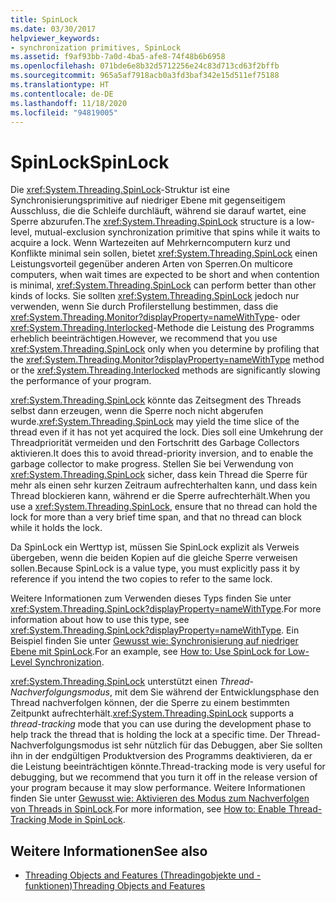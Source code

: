 ```yaml
---
title: SpinLock
ms.date: 03/30/2017
helpviewer_keywords:
- synchronization primitives, SpinLock
ms.assetid: f9af93bb-7a0d-4ba5-afe8-74f48b6b6958
ms.openlocfilehash: 071bde6e8b32d5712256e24c83d713cd63f2bffb
ms.sourcegitcommit: 965a5af7918acb0a3fd3baf342e15d511ef75188
ms.translationtype: HT
ms.contentlocale: de-DE
ms.lasthandoff: 11/18/2020
ms.locfileid: "94819005"
---
```

# <a name="spinlock"></a><span data-ttu-id="e2166-102">SpinLock</span><span class="sxs-lookup"><span data-stu-id="e2166-102">SpinLock</span></span>
<span data-ttu-id="e2166-103">Die <xref:System.Threading.SpinLock>-Struktur ist eine Synchronisierungsprimitive auf niedriger Ebene mit gegenseitigem Ausschluss, die die Schleife durchläuft, während sie darauf wartet, eine Sperre abzurufen.</span><span class="sxs-lookup"><span data-stu-id="e2166-103">The <xref:System.Threading.SpinLock> structure is a low-level, mutual-exclusion synchronization primitive that spins while it waits to acquire a lock.</span></span> <span data-ttu-id="e2166-104">Wenn Wartezeiten auf Mehrkerncomputern kurz und Konflikte minimal sein sollen, bietet <xref:System.Threading.SpinLock> einen Leistungsvorteil gegenüber anderen Arten von Sperren.</span><span class="sxs-lookup"><span data-stu-id="e2166-104">On multicore computers, when wait times are expected to be short and when contention is minimal, <xref:System.Threading.SpinLock> can perform better than other kinds of locks.</span></span> <span data-ttu-id="e2166-105">Sie sollten <xref:System.Threading.SpinLock> jedoch nur verwenden, wenn Sie durch Profilerstellung bestimmen, dass die <xref:System.Threading.Monitor?displayProperty=nameWithType>- oder <xref:System.Threading.Interlocked>-Methode die Leistung des Programms erheblich beeinträchtigen.</span><span class="sxs-lookup"><span data-stu-id="e2166-105">However, we recommend that you use <xref:System.Threading.SpinLock> only when you determine by profiling that the <xref:System.Threading.Monitor?displayProperty=nameWithType> method or the <xref:System.Threading.Interlocked> methods are significantly slowing the performance of your program.</span></span>  
  
 <span data-ttu-id="e2166-106"><xref:System.Threading.SpinLock> könnte das Zeitsegment des Threads selbst dann erzeugen, wenn die Sperre noch nicht abgerufen wurde.</span><span class="sxs-lookup"><span data-stu-id="e2166-106"><xref:System.Threading.SpinLock> may yield the time slice of the thread even if it has not yet acquired the lock.</span></span> <span data-ttu-id="e2166-107">Dies soll eine Umkehrung der Threadpriorität vermeiden und den Fortschritt des Garbage Collectors aktivieren.</span><span class="sxs-lookup"><span data-stu-id="e2166-107">It does this to avoid thread-priority inversion, and to enable the garbage collector to make progress.</span></span> <span data-ttu-id="e2166-108">Stellen Sie bei Verwendung von <xref:System.Threading.SpinLock> sicher, dass kein Thread die Sperre für mehr als einen sehr kurzen Zeitraum aufrechterhalten kann, und dass kein Thread blockieren kann, während er die Sperre aufrechterhält.</span><span class="sxs-lookup"><span data-stu-id="e2166-108">When you use a <xref:System.Threading.SpinLock>, ensure that no thread can hold the lock for more than a very brief time span, and that no thread can block while it holds the lock.</span></span>  
  
 <span data-ttu-id="e2166-109">Da SpinLock ein Werttyp ist, müssen Sie SpinLock explizit als Verweis übergeben, wenn die beiden Kopien auf die gleiche Sperre verweisen sollen.</span><span class="sxs-lookup"><span data-stu-id="e2166-109">Because SpinLock is a value type, you must explicitly pass it by reference if you intend the two copies to refer to the same lock.</span></span>  
  
 <span data-ttu-id="e2166-110">Weitere Informationen zum Verwenden dieses Typs finden Sie unter <xref:System.Threading.SpinLock?displayProperty=nameWithType>.</span><span class="sxs-lookup"><span data-stu-id="e2166-110">For more information about how to use this type, see <xref:System.Threading.SpinLock?displayProperty=nameWithType>.</span></span> <span data-ttu-id="e2166-111">Ein Beispiel finden Sie unter [Gewusst wie: Synchronisierung auf niedriger Ebene mit SpinLock](how-to-use-spinlock-for-low-level-synchronization.md).</span><span class="sxs-lookup"><span data-stu-id="e2166-111">For an example, see [How to: Use SpinLock for Low-Level Synchronization](how-to-use-spinlock-for-low-level-synchronization.md).</span></span>  
  
 <span data-ttu-id="e2166-112"><xref:System.Threading.SpinLock> unterstützt einen *Thread*-*Nachverfolgungsmodus*, mit dem Sie während der Entwicklungsphase den Thread nachverfolgen können, der die Sperre zu einem bestimmten Zeitpunkt aufrechterhält.</span><span class="sxs-lookup"><span data-stu-id="e2166-112"><xref:System.Threading.SpinLock> supports a *thread*-*tracking* mode that you can use during the development phase to help track the thread that is holding the lock at a specific time.</span></span> <span data-ttu-id="e2166-113">Der Thread-Nachverfolgungsmodus ist sehr nützlich für das Debuggen, aber Sie sollten ihn in der endgültigen Produktversion des Programms deaktivieren, da er die Leistung beeinträchtigen könnte.</span><span class="sxs-lookup"><span data-stu-id="e2166-113">Thread-tracking mode is very useful for debugging, but we recommend that you turn it off in the release version of your program because it may slow performance.</span></span> <span data-ttu-id="e2166-114">Weitere Informationen finden Sie unter [Gewusst wie: Aktivieren des Modus zum Nachverfolgen von Threads in SpinLock](how-to-enable-thread-tracking-mode-in-spinlock.md).</span><span class="sxs-lookup"><span data-stu-id="e2166-114">For more information, see [How to: Enable Thread-Tracking Mode in SpinLock](how-to-enable-thread-tracking-mode-in-spinlock.md).</span></span>  
  
## <a name="see-also"></a><span data-ttu-id="e2166-115">Weitere Informationen</span><span class="sxs-lookup"><span data-stu-id="e2166-115">See also</span></span>

- [<span data-ttu-id="e2166-116">Threading Objects and Features (Threadingobjekte und -funktionen)</span><span class="sxs-lookup"><span data-stu-id="e2166-116">Threading Objects and Features</span></span>](threading-objects-and-features.md)
